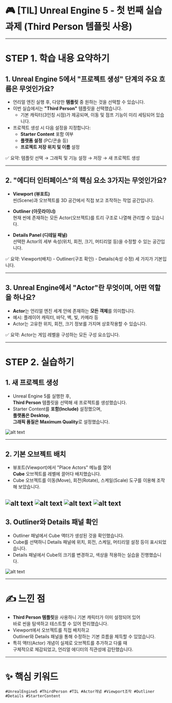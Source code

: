 # 🎮 [TIL] Unreal Engine 5 - 첫 번째 실습 과제 (Third Person 템플릿 사용)

---

# STEP 1. 학습 내용 요약하기

## 1. Unreal Engine 5에서 "프로젝트 생성" 단계의 주요 흐름은 무엇인가요?

- 언리얼 엔진 실행 후, 다양한 **템플릿** 중 원하는 것을 선택할 수 있습니다.
- 이번 실습에서는 **"Third Person"** 템플릿을 선택했습니다.
  - 기본 캐릭터(3인칭 시점)가 제공되며, 이동 및 점프 기능이 미리 세팅되어 있습니다.
- 프로젝트 생성 시 다음 설정을 지정합니다:
  - **Starter Content** 포함 여부
  - **플랫폼 설정** (PC/콘솔 등)
  - **프로젝트 저장 위치 및 이름** 설정

✅ 요약: 템플릿 선택 → 그래픽 및 기능 설정 → 저장 → 새 프로젝트 생성

---

## 2. "에디터 인터페이스"의 핵심 요소 3가지는 무엇인가요?

- **Viewport (뷰포트)**  
  씬(Scene)과 오브젝트를 3D 공간에서 직접 보고 조작하는 작업 공간입니다.

- **Outliner (아웃라이너)**  
  현재 씬에 존재하는 모든 Actor(오브젝트)를 트리 구조로 나열해 관리할 수 있습니다.

- **Details Panel (디테일 패널)**  
  선택한 Actor의 세부 속성(위치, 회전, 크기, 머티리얼 등)을 수정할 수 있는 공간입니다.

✅ 요약: Viewport(배치) - Outliner(구조 확인) - Details(속성 수정) 세 가지가 기본입니다.

---

## 3. Unreal Engine에서 "Actor"란 무엇이며, 어떤 역할을 하나요?

- **Actor**는 언리얼 엔진 세계 안에 존재하는 **모든 객체**를 의미합니다.
- 예시: 플레이어 캐릭터, 바닥, 벽, 빛, 카메라 등
- Actor는 고유한 위치, 회전, 크기 정보를 가지며 상호작용할 수 있습니다.

✅ 요약: Actor는 게임 레벨을 구성하는 모든 구성 요소입니다.

---

# STEP 2. 실습하기

## 1. 새 프로젝트 생성

- Unreal Engine 5를 실행한 후,  
  **Third Person** 템플릿을 선택해 새 프로젝트를 생성했습니다.
- Starter Content를 **포함(Include)** 설정했으며,  
  **플랫폼은 Desktop**,  
  **그래픽 품질은 Maximum Quality**로 설정했습니다.

![alt text](image-4.png)

---

## 2. 기본 오브젝트 배치

- 뷰포트(Viewport)에서 "Place Actors" 메뉴를 열어  
  **Cube** 오브젝트를 레벨에 끌어다 배치했습니다.
- Cube 오브젝트를 이동(Move), 회전(Rotate), 스케일(Scale) 도구를 이용해 조작해 보았습니다.

![alt text](image-5.png)
![alt text](image-6.png) ![alt text](image-7.png)
![alt text](image-8.png)
---

## 3. Outliner와 Details 패널 확인

- Outliner 패널에서 Cube 액터가 생성된 것을 확인했습니다.
- Cube를 선택하니 Details 패널에 위치, 회전, 스케일, 머티리얼 설정 등이 표시되었습니다.
- Details 패널에서 Cube의 크기를 변경하고, 색상을 적용하는 실습을 진행했습니다.

![alt text](image-9.png)

---

# ✍️ 느낀 점

- **Third Person 템플릿**을 사용하니 기본 캐릭터가 이미 설정되어 있어  
  바로 씬을 탐색하고 테스트할 수 있어 편리했습니다.
- Viewport에서 오브젝트를 직접 배치하고  
  Outliner와 Details 패널을 통해 수정하는 기본 흐름을 체득할 수 있었습니다.
- 특히 액터(Actor) 개념이 실제로 오브젝트를 추가하고 다룰 때  
  구체적으로 체감되었고, 언리얼 에디터의 직관성에 감탄했습니다.

---

# ✨ 핵심 키워드

`#UnrealEngine5 #ThirdPerson #TIL #Actor개념 #Viewport조작 #Outliner #Details #StarterContent`

